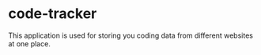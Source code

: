 # code-tracker
This application is used for storing you coding data from different websites at one place.
